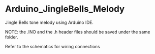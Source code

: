 # Arduino_JingleBells_Melody
Jingle Bells tone melody using Arduino IDE. 

NOTE: the .INO and the .h header files should be saved under the same folder. 

Refer to the schematics for wiring connections

